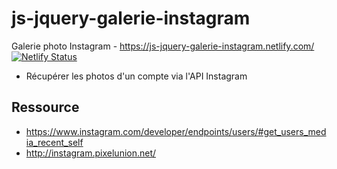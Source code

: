 # js-jquery-galerie-instagram 
Galerie photo Instagram - https://js-jquery-galerie-instagram.netlify.com/ 
[![Netlify Status](https://api.netlify.com/api/v1/badges/1389e71a-c909-4d64-b4a4-c1be68a4ec4f/deploy-status)](https://app.netlify.com/sites/js-jquery-galerie-instagram/deploys)

- Récupérer les photos d'un compte via l'API Instagram

## Ressource
- https://www.instagram.com/developer/endpoints/users/#get_users_media_recent_self
- http://instagram.pixelunion.net/
